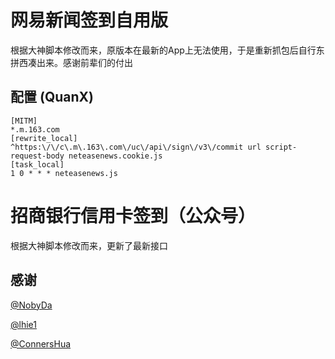 # 网易新闻签到自用版
根据大神脚本修改而来，原版本在最新的App上无法使用，于是重新抓包后自行东拼西凑出来。感谢前辈们的付出

## 配置 (QuanX)
```properties
[MITM]
*.m.163.com
[rewrite_local]
^https:\/\/c\.m\.163\.com\/uc\/api\/sign\/v3\/commit url script-request-body neteasenews.cookie.js
[task_local]
1 0 * * * neteasenews.js
```

# 招商银行信用卡签到（公众号）
根据大神脚本修改而来，更新了最新接口

## 感谢

[@NobyDa](https://github.com/NobyDa)

[@lhie1](https://github.com/lhie1)

[@ConnersHua](https://github.com/ConnersHua)
